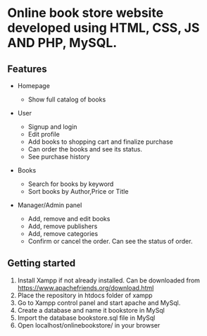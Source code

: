 # Online book store website developed using HTML, CSS, JS AND PHP, MySQL.

## Features
- Homepage
  - Show full catalog of books
  
- User
  - Signup and login
  - Edit profile
  - Add books to shopping cart and finalize purchase
  - Can order the books and see its status.
  - See purchase history
  
- Books
    - Search for books by keyword
    - Sort books by Author,Price or Title
    
- Manager/Admin panel
  - Add, remove and edit books
  - Add, remove  publishers
  - Add, remove categories
  - Confirm or cancel the order. Can see the status of order.
    
## Getting started
 1. Install Xampp if not already installed. Can be downloaded from https://www.apachefriends.org/download.html
 2. Place the repository in htdocs folder of xampp
 3. Go to Xampp control panel and start apache and MySql.
 4. Create a database and name it bookstore in MySql
 5. Import the database bookstore.sql file in MySql
 6. Open localhost/onlinebookstore/ in your browser
